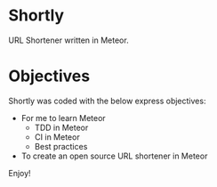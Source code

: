 Shortly
=======

URL Shortener written in Meteor. 

# Objectives

Shortly was coded with the below express objectives:

* For me to learn Meteor
    * TDD in Meteor
    * CI in Meteor
    * Best practices
* To create an open source URL shortener in Meteor

Enjoy!